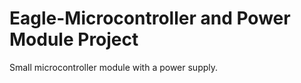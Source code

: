 # Eagle-Microcontroller and Power Module Project
Small microcontroller module with a power supply. 
